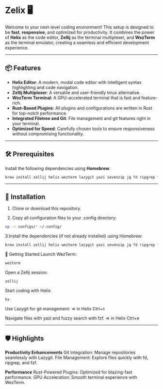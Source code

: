 # Zelix 🖥️

Welcome to your next-level coding environment! This setup is designed to be **fast**, **responsive**, and optimized for productivity. It combines the power of **Helix** as the code editor, **Zellij** as the terminal multiplexer, and **WezTerm** as the terminal emulator, creating a seamless and efficient development experience.

---

## 📦 Features

- **Helix Editor**: A modern, modal code editor with intelligent syntax highlighting and code navigation.
- **Zellij Multiplexer**: A versatile and user-friendly tmux alternative.
- **WezTerm Terminal**: A GPU-accelerated terminal that is fast and feature-rich.
- **Rust-Based Plugins**: All plugins and configurations are written in Rust for top-notch performance.
- **Integrated Filetree and Git**: File management and git features right in your terminal.
- **Optimized for Speed**: Carefully chosen tools to ensure responsiveness without compromising functionality.

---

## 🛠️ Prerequisites

Install the following dependencies using **Homebrew**:

```zsh
brew install zellij helix wezterm lazygit yazi sevenzip jq fd ripgrep fzf zoxide
```

---

## 📁 Installation

1. Clone or download this repository.

2. Copy all configuration files to your .config directory:

```zsh
cp -r configs/* ~/.config/
```

3.Install the dependencies (if not already installed) using Homebrew:

```zsh
brew install zellij helix wezterm lazygit yazi sevenzip jq fd ripgrep fzf zoxide
```

🚀 Getting Started
Launch WezTerm:

```zsh
wezterm
```

Open a Zellij session:

```zsh
zellij
```

Start coding with Helix:

```zsh
hx
```

Use Lazygit for git management:
=> in Helix Ctrl+c

Navigate files with yazi and fuzzy search with fzf.
=> in Helix Ctrl+e

---

## 🛡️ Highlights

**Productivity Enhancements**
Git Integration: Manage repositories seamlessly with Lazygit.
File Management: Explore files quickly with fd, ripgrep, and fzf.

**Performance**
Rust-Powered Plugins: Optimized for blazing-fast performance.
GPU Acceleration: Smooth terminal experience with WezTerm.

